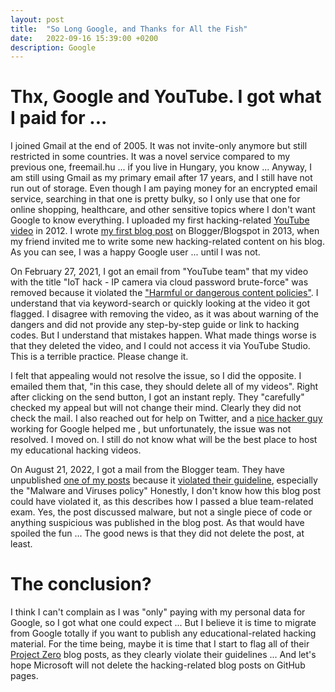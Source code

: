 ```yaml
---
layout: post
title:  "So Long Google, and Thanks for All the Fish"
date:   2022-09-16 15:39:00 +0200
description: Google
---
```


# Thx, Google and YouTube. I got what I paid for ... 

I joined Gmail at the end of 2005. It was not invite-only anymore but still restricted in some countries. It was a novel service compared to my previous one, freemail.hu ... if you live in Hungary, you know ... 
Anyway, I am still using Gmail as my primary email after 17 years, and I still have not run out of storage. Even though I am paying money for an encrypted email service, searching in that one is pretty bulky, so I only use that one for online shopping, healthcare, and other sensitive topics where I don't want Google to know everything. 
I uploaded my first hacking-related [YouTube video](https://www.youtube.com/watch?v=lsMK84QOb2M) in 2012. 
I wrote [my first blog post](https://jumpespjump.blogspot.com/2013/11/secure-ipv6-deployment-checklist-think.html) on Blogger/Blogspot in 2013, when my friend invited me to write some new hacking-related content on his blog. 
As you can see, I was a happy Google user ... until I was not. 

On February 27, 2021, I got an email from "YouTube team" that my video with the title "IoT hack - IP camera via cloud password brute-force" was removed because it violated the ["Harmful or dangerous content policies"](https://support.google.com/youtube/answer/2801964?hl=en). 
I understand that via keyword-search or quickly looking at the video it got flagged. I disagree with removing the video, as it was about warning of the dangers and did not provide any step-by-step guide or link to hacking codes. But I understand that mistakes happen. What made things worse is that they deleted the video, and I could not access it via YouTube Studio. This is a terrible practice. Please change it. 

I felt that appealing would not resolve the issue, so I did the opposite. I emailed them that, "in this case, they should delete all of my videos". Right after clicking on the send button, I got an instant reply. They "carefully" checked my appeal but will not change their mind. Clearly they did not check the mail.
I also reached out for help on Twitter, and a [nice hacker guy](https://twitter.com/gynvael/status/1365957884245401602) working for Google helped me , but unfortunately, the issue was not resolved. 
I moved on. I still do not know what will be the best place to host my educational hacking videos. 

On August 21, 2022, I got a mail from the Blogger team. They have unpublished [one of my posts](https://web.archive.org/web/20210517170248/https://jumpespjump.blogspot.com/2020/09/my-whcd-exam-experience.html) because it [violated their guideline](https://blogger.com/go/contentpolicy), especially the "Malware and Viruses policy"
Honestly, I don't know how this blog post could have violated it, as this describes how I passed a blue team-related exam. Yes, the post discussed malware, but not a single piece of code or anything suspicious was published in the blog post. As that would have spoiled the fun ... 
The good news is that they did not delete the post, at least.

#  The conclusion? 
I think I can't complain as I was "only" paying with my personal data for Google, so I got what one could expect ... But I believe it is time to migrate from Google totally if you want to publish any educational-related hacking material. For the time being, maybe it is time that I start to flag all of their [Project Zero](https://googleprojectzero.blogspot.com/) blog posts, as they clearly violate their guidelines ... 
And let's hope Microsoft will not delete the hacking-related blog posts on GitHub pages.

